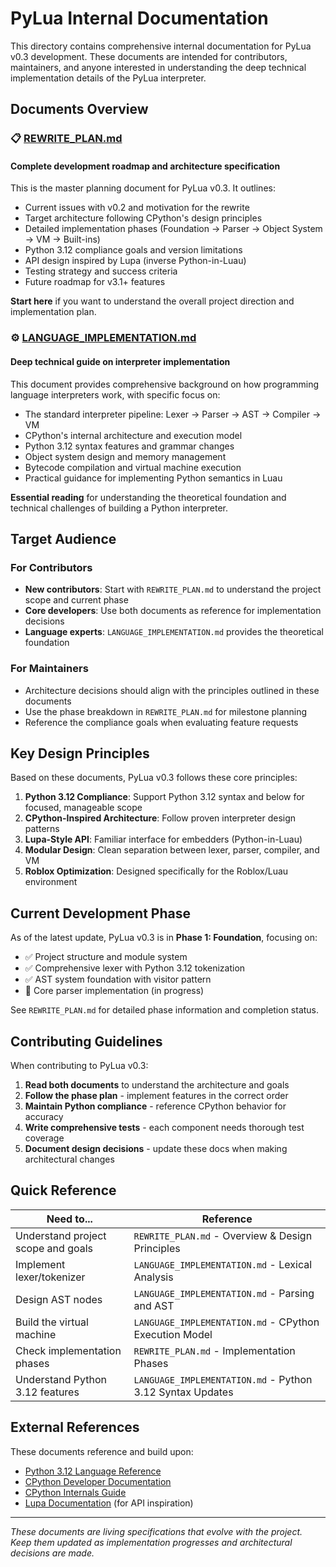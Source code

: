 # PyLua Internal Documentation

This directory contains comprehensive internal documentation for PyLua v0.3 development. These documents are intended for contributors, maintainers, and anyone interested in understanding the deep technical implementation details of the PyLua interpreter.

## Documents Overview

### 📋 [REWRITE_PLAN.md](./REWRITE_PLAN.md)

#### Complete development roadmap and architecture specification

This is the master planning document for PyLua v0.3. It outlines:

- Current issues with v0.2 and motivation for the rewrite
- Target architecture following CPython's design principles
- Detailed implementation phases (Foundation → Parser → Object System → VM → Built-ins)
- Python 3.12 compliance goals and version limitations
- API design inspired by Lupa (inverse Python-in-Luau)
- Testing strategy and success criteria
- Future roadmap for v3.1+ features

**Start here** if you want to understand the overall project direction and implementation plan.

### ⚙️ [LANGUAGE_IMPLEMENTATION.md](./LANGUAGE_IMPLEMENTATION.md)

#### Deep technical guide on interpreter implementation

This document provides comprehensive background on how programming language interpreters work, with specific focus on:

- The standard interpreter pipeline: Lexer → Parser → AST → Compiler → VM
- CPython's internal architecture and execution model
- Python 3.12 syntax features and grammar changes
- Object system design and memory management
- Bytecode compilation and virtual machine execution
- Practical guidance for implementing Python semantics in Luau

**Essential reading** for understanding the theoretical foundation and technical challenges of building a Python interpreter.

## Target Audience

### For Contributors

- **New contributors**: Start with `REWRITE_PLAN.md` to understand the project scope and current phase
- **Core developers**: Use both documents as reference for implementation decisions
- **Language experts**: `LANGUAGE_IMPLEMENTATION.md` provides the theoretical foundation

### For Maintainers

- Architecture decisions should align with the principles outlined in these documents
- Use the phase breakdown in `REWRITE_PLAN.md` for milestone planning
- Reference the compliance goals when evaluating feature requests

## Key Design Principles

Based on these documents, PyLua v0.3 follows these core principles:

1. **Python 3.12 Compliance**: Support Python 3.12 syntax and below for focused, manageable scope
2. **CPython-Inspired Architecture**: Follow proven interpreter design patterns
3. **Lupa-Style API**: Familiar interface for embedders (Python-in-Luau)
4. **Modular Design**: Clean separation between lexer, parser, compiler, and VM
5. **Roblox Optimization**: Designed specifically for the Roblox/Luau environment

## Current Development Phase

As of the latest update, PyLua v0.3 is in **Phase 1: Foundation**, focusing on:

- ✅ Project structure and module system
- ✅ Comprehensive lexer with Python 3.12 tokenization
- ✅ AST system foundation with visitor pattern
- 🔄 Core parser implementation (in progress)

See `REWRITE_PLAN.md` for detailed phase information and completion status.

## Contributing Guidelines

When contributing to PyLua v0.3:

1. **Read both documents** to understand the architecture and goals
2. **Follow the phase plan** - implement features in the correct order
3. **Maintain Python compliance** - reference CPython behavior for accuracy
4. **Write comprehensive tests** - each component needs thorough test coverage
5. **Document design decisions** - update these docs when making architectural changes

## Quick Reference

| Need to... | Reference |
|------------|-----------|
| Understand project scope and goals | `REWRITE_PLAN.md` - Overview & Design Principles |
| Implement lexer/tokenizer | `LANGUAGE_IMPLEMENTATION.md` - Lexical Analysis |
| Design AST nodes | `LANGUAGE_IMPLEMENTATION.md` - Parsing and AST |
| Build the virtual machine | `LANGUAGE_IMPLEMENTATION.md` - CPython Execution Model |
| Check implementation phases | `REWRITE_PLAN.md` - Implementation Phases |
| Understand Python 3.12 features | `LANGUAGE_IMPLEMENTATION.md` - Python 3.12 Syntax Updates |

## External References

These documents reference and build upon:

- [Python 3.12 Language Reference](https://docs.python.org/3.12/reference/)
- [CPython Developer Documentation](https://devguide.python.org/)
- [CPython Internals Guide](https://github.com/python/cpython/tree/main/InternalDocs)
- [Lupa Documentation](https://github.com/scoder/lupa) (for API inspiration)

---

*These documents are living specifications that evolve with the project. Keep them updated as implementation progresses and architectural decisions are made.*
